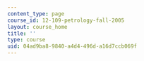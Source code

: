 ```yaml
---
content_type: page
course_id: 12-109-petrology-fall-2005
layout: course_home
title: ''
type: course
uid: 04ad9ba8-9840-a4d4-496d-a16d7ccb069f
---
```


